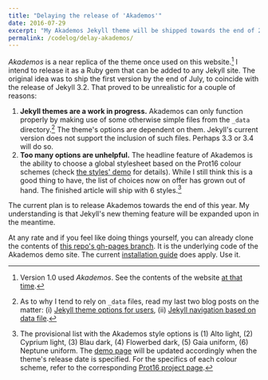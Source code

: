 ```yaml
---
title: "Delaying the release of 'Akademos'"
date: 2016-07-29
excerpt: "My Akademos Jekyll theme will be shipped towards the end of 2016."
permalink: /codelog/delay-akademos/
---
```

*Akademos* is a near replica of the theme once used on this website.[^WebsiteV1] I intend to release it as a Ruby gem that can be added to any Jekyll site. The original idea was to ship the first version by the end of July, to coincide with the release of Jekyll 3.2. That proved to be unrealistic for a couple of reasons:

1. **Jekyll themes are a work in progress.** Akademos can only function properly by making use of some otherwise simple files from the `_data` directory.[^DataFilesNote] The theme's options are dependent on them. Jekyll's current version does not support the inclusion of such files. Perhaps 3.3 or 3.4 will do so.
2. **Too many options are unhelpful.** The headline feature of Akademos is the ability to choose a global stylesheet based on the Prot16 colour schemes (check [the styles' demo](https://protesilaos.com/akademos/demo-colours/) for details). While I still think this is a good thing to have, the list of choices now on offer has grown out of hand. The finished article will ship with 6 styles.[^ThemesListNote]

The current plan is to release Akademos towards the end of this year. My understanding is that Jekyll's new theming feature will be expanded upon in the meantime.

At any rate and if you feel like doing things yourself, you can already clone the contents of [this repo's gh-pages branch](https://github.com/protesilaos/akademos/tree/gh-pages). It is the underlying code of the Akademos demo site. The current [installation guide](https://protesilaos.com/akademos/guide/) does apply. Use it.

[^WebsiteV1]: Version 1.0 used *Akademos*. See the contents of the website [at that time](https://gitlab.com/protesilaos/protesilaos.gitlab.io/releases/tag/v1.0.0).

[^DataFilesNote]: As to why I tend to rely on `_data` files, read my last two blog posts on the matter: (i) [Jekyll theme options for users](https://protesilaos.com/codelog/jekyll-theme-options/), (ii) [Jekyll navigation based on data file](https://protesilaos.com/codelog/jekyll-menu-data/).

[^ThemesListNote]: The provisional list with the Akademos style options is (1) Alto light, (2) Cyprium light, (3) Blau dark, (4) Flowerbed dark, (5) Gaia uniform, (6) Neptune uniform. The [demo page](https://protesilaos.com/akademos/demo-colours/) will be updated accordingly when the theme's release date is specified. For the specifics of each colour scheme, refer to the corresponding [Prot16 project page](https://protesilaos.com/schemes/).
